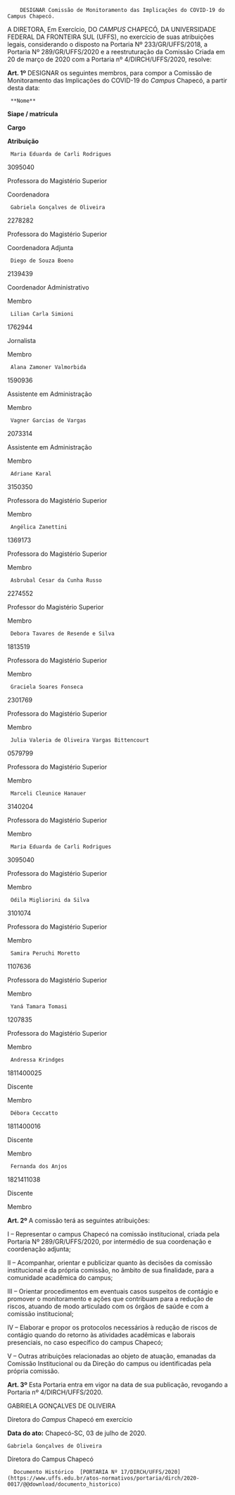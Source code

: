         DESIGNAR Comissão de Monitoramento das Implicações do COVID-19 do Campus Chapecó.  

 

  

 A DIRETORA, Em Exercício, DO *CAMPUS* CHAPECÓ, DA UNIVERSIDADE FEDERAL DA FRONTEIRA SUL (UFFS), no exercício de suas atribuições legais, considerando o disposto na Portaria Nº 233/GR/UFFS/2018, a Portaria Nº 289/GR/UFFS/2020 e a reestruturação da Comissão Criada em 20 de março de 2020 com a Portaria nº 4/DIRCH/UFFS/2020, resolve:

  

 **Art. 1º** DESIGNAR os seguintes membros, para compor a Comissão de Monitoramento das Implicações do COVID-19 do *Campus* Chapecó, a partir desta data:

  

  

     **Nome**

   **Siape / matrícula**

   **Cargo**

   **Atribuição**

     Maria Eduarda de Carli Rodrigues

   3095040

   Professora do Magistério Superior

   Coordenadora

     Gabriela Gonçalves de Oliveira

   2278282

   Professora do Magistério Superior

   Coordenadora Adjunta

     Diego de Souza Boeno

   2139439

   Coordenador Administrativo

   Membro

     Lilian Carla Simioni

   1762944

   Jornalista

   Membro

     Alana Zamoner Valmorbida

   1590936

   Assistente em Administração

   Membro

     Vagner Garcias de Vargas

   2073314

   Assistente em Administração

   Membro

     Adriane Karal

   3150350

   Professora do Magistério Superior

   Membro

     Angélica Zanettini

   1369173

   Professora do Magistério Superior

   Membro

     Asbrubal Cesar da Cunha Russo

   2274552

   Professor do Magistério Superior

   Membro

     Debora Tavares de Resende e Silva

   1813519

   Professora do Magistério Superior

   Membro

     Graciela Soares Fonseca

   2301769

   Professora do Magistério Superior

   Membro

     Julia Valeria de Oliveira Vargas Bittencourt

   0579799 

   Professora do Magistério Superior

   Membro

     Marceli Cleunice Hanauer

   3140204

   Professora do Magistério Superior

   Membro

     Maria Eduarda de Carli Rodrigues

   3095040

   Professora do Magistério Superior

   Membro

     Odila Migliorini da Silva

   3101074

   Professora do Magistério Superior

   Membro

     Samira Peruchi Moretto

   1107636

   Professora do Magistério Superior

   Membro

     Yaná Tamara Tomasi

   1207835

   Professora do Magistério Superior

   Membro

     Andressa Krindges

   1811400025

   Discente

   Membro

     Débora Ceccatto

   1811400016

   Discente

   Membro

     Fernanda dos Anjos

   1821411038

   Discente

   Membro

      

 **Art. 2º** A comissão terá as seguintes atribuições:

  

 I – Representar o campus Chapecó na comissão institucional, criada pela Portaria Nº 289/GR/UFFS/2020, por intermédio de sua coordenação e coordenação adjunta;

 II – Acompanhar, orientar e publicizar quanto às decisões da comissão institucional e da própria comissão, no âmbito de sua finalidade, para a comunidade acadêmica do campus;

 III – Orientar procedimentos em eventuais casos suspeitos de contágio e promover o monitoramento e ações que contribuam para a redução de riscos, atuando de modo articulado com os órgãos de saúde e com a comissão institucional;

 IV – Elaborar e propor os protocolos necessários à redução de riscos de contágio quando do retorno às atividades acadêmicas e laborais presenciais, no caso específico do campus Chapecó;

 V – Outras atribuições relacionadas ao objeto de atuação, emanadas da Comissão Institucional ou da Direção do campus ou identificadas pela própria comissão.

  

 **Art. 3º** Esta Portaria entra em vigor na data de sua publicação, revogando a Portaria nº 4/DIRCH/UFFS/2020.

  

  

  

 GABRIELA GONÇALVES DE OLIVEIRA

 Diretora do *Campus* Chapecó em exercício

  

   **Data do ato:** Chapecó-SC, 03 de julho de 2020.   
 

    Gabriela Gonçalves de Oliveira   
 Diretora do Campus Chapecó 

      Documento Histórico  [PORTARIA Nº 17/DIRCH/UFFS/2020](https://www.uffs.edu.br/atos-normativos/portaria/dirch/2020-0017/@@download/documento_historico)     
      